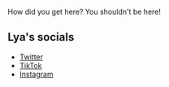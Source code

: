 How did you get here? You shouldn't be here!

## Lya's socials
- [Twitter](https://twitter.com/lyamargaritaa)
- [TikTok](https://www.tiktok.com/@lyamargarita)
- [Instagram](https://www.instagram.com/lyamargarita)
